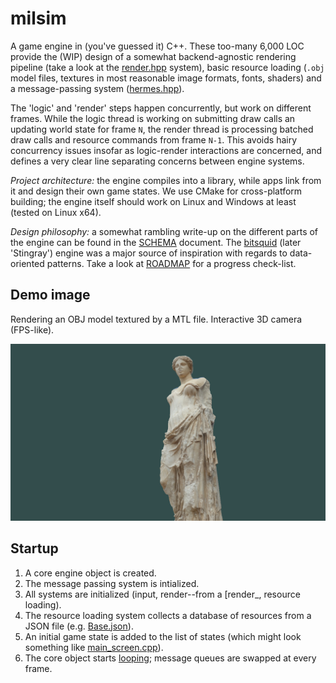 # milsim

A game engine in (you've guessed it) C++. These too-many 6,000 LOC provide the (WIP) design of a somewhat backend-agnostic rendering pipeline (take a look at the [render.hpp](engine/include/sys/render.hpp) system), basic resource loading (`.obj` model files, textures in most reasonable image formats, fonts, shaders) and a message-passing system ([hermes.hpp](engine/include/hermes.hpp)).

The 'logic' and 'render' steps happen concurrently, but work on different frames. While the logic thread is working on submitting draw calls an updating world state for frame `N`, the render thread is processing batched draw calls and resource commands from frame `N-1`. This avoids hairy concurrency issues insofar as logic-render interactions are concerned, and defines a very clear line separating concerns between engine systems.

*Project architecture:* the engine compiles into a library, while apps link from it and design their own game states. We use CMake for cross-platform building; the engine itself should work on Linux and Windows at least (tested on Linux x64).

*Design philosophy:* a somewhat rambling write-up on the different parts of the engine can be found in the [SCHEMA](SCHEMA.md) document. The [bitsquid](http://bitsquid.blogspot.com/) (later 'Stingray') engine was a major source of inspiration with regards to data-oriented patterns. Take a look at [ROADMAP](ROADMAP.md) for a progress check-list.

## Demo image

Rendering an OBJ model textured by a MTL file. Interactive 3D camera (FPS-like).

![Example of basic 3D rendering](test.jpg)

## Startup

1. A core engine object is created.
2. The message passing system is intialized.
3. All systems are initialized (input, render--from a [render_, resource loading).
4. The resource loading system collects a database of resources from a JSON file (e.g. [Base.json](run/Base.json)).
5. An initial game state is added to the list of states (which might look something like [main_screen.cpp](app/states/main_screen.cpp)).
6. The core object starts [looping](engine/src/core.cpp#L98); message queues are swapped at every frame.
